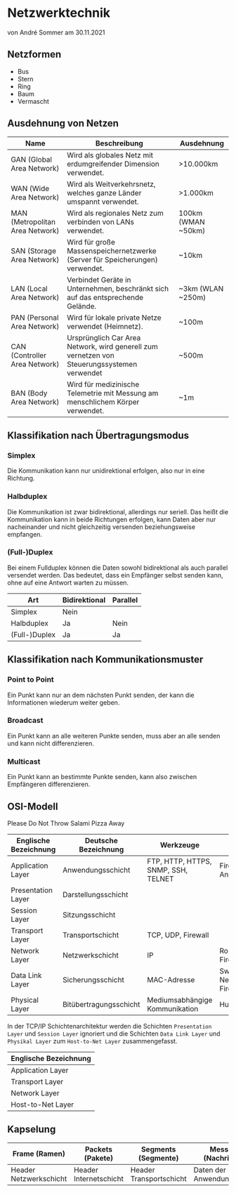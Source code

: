 # Netzwerktechnik
von André Sommer am 30.11.2021

## Netzformen
- Bus
- Stern
- Ring
- Baum
- Vermascht

## Ausdehnung von Netzen

|Name|Beschreibung|Ausdehnung|
|---|---|---|
|GAN (Global Area Network)|Wird als globales Netz mit erdumgreifender Dimension verwendet.|>10.000km|
|WAN (Wide Area Network)|Wird als Weitverkehrsnetz, welches ganze Länder umspannt verwendet.|>1.000km|
|MAN (Metropolitan Area Network)|Wird als regionales Netz zum verbinden von LANs verwendet.|100km (WMAN ~50km)|
|SAN (Storage Area Network)|Wird für große Massenspeichernetzwerke (Server für Speicherungen) verwendet.|~10km|
|LAN (Local Area Network)|Verbindet Geräte in Unternehmen, beschränkt sich auf das entsprechende Gelände.|~3km (WLAN ~250m)|
|PAN (Personal Area Network)|Wird für lokale private Netze verwendet (Heimnetz).|~100m|
|CAN (Controller Area Network)|Ursprünglich Car Area Network, wird generell zum vernetzen von Steuerungssystemen verwendet|~500m|
|BAN (Body Area Network)|Wird für medizinische Telemetrie mit Messung am menschlichem Körper verwendet.|~1m|

## Klassifikation nach Übertragungsmodus

### Simplex
Die Kommunikation kann nur unidirektional erfolgen, also nur in eine Richtung.

### Halbduplex
Die Kommunikation ist zwar bidirektional, allerdings nur seriell. Das heißt die Kommunikation kann in beide Richtungen erfolgen, kann Daten aber nur nacheinander und nicht gleichzeitig versenden beziehungsweise empfangen.

### (Full-)Duplex
Bei einem Fullduplex können die Daten sowohl bidirektional als auch parallel versendet werden. Das bedeutet, dass ein Empfänger selbst senden kann, ohne auf eine Antwort warten zu müssen.

|Art|Bidirektional|Parallel|
|---|---|---|
|Simplex|Nein||
|Halbduplex|Ja|Nein|
|(Full-)Duplex|Ja|Ja|

## Klassifikation nach Kommunikationsmuster

### Point to Point
Ein Punkt kann nur an dem nächsten Punkt senden, der kann die Informationen wiederum weiter geben.

### Broadcast
Ein Punkt kann an alle weiteren Punkte senden, muss aber an alle senden und kann nicht differenzieren.

### Multicast
Ein Punkt kann an bestimmte Punkte senden, kann also zwischen Empfängeren differenzieren.

## OSI-Modell 
Please Do Not Throw Salami Pizza Away

|Englische Bezeichnung|Deutsche Bezeichnung|Werkzeuge|Beispiel|
|---|---|---|---|
|Application Layer|Anwendungsschicht|FTP, HTTP, HTTPS, SNMP, SSH, TELNET|Firewall, Anwendung|
|Presentation Layer|Darstellungsschicht|||
|Session Layer|Sitzungsschicht|||
|Transport Layer|Transportschicht|TCP, UDP, Firewall||
|Network Layer|Netzwerkschicht|IP|Router, Firewall|
|Data Link Layer|Sicherungsschicht|MAC-Adresse|Switch, Netzwerkkarte, Firewall|
|Physical Layer|Bitübertragungsschicht|Mediumsabhängige Kommunikation|Hub, Repeater|

In der TCP/IP Schichtenarchitektur werden die Schichten `Presentation Layer` und `Session Layer` ignoriert und die Schichten `Data Link Layer` und `Physikal Layer` zum `Host-to-Net Layer` zusammengefasst.

|Englische Bezeichnung|
|---|
|Application Layer|
|Transport Layer|
|Network Layer|
|Host-to-Net Layer|

## Kapselung

|Frame (Ramen)|Packets (Pakete)|Segments (Segmente)|Messages (Nachrichten)||
|---|---|---|---|---|
|Header Netzwerkschicht|Header Internetschicht|Header Transportschicht|Daten der Anwendungsschicht|Trailer|
